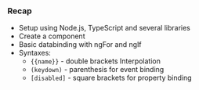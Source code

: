 ### Recap

* Setup using Node.js, TypeScript and several libraries
* Create a component
* Basic databinding with ngFor and ngIf
* Syntaxes:
  * `{{name}}` - double brackets Interpolation
  * `(keydown)` - parenthesis for event binding
  * `[disabled]` - square brackets for property binding